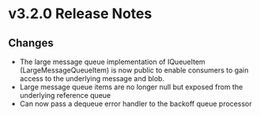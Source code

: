 # v3.2.0 Release Notes

## Changes

* The large message queue implementation of IQueueItem (LargeMessageQueueItem) is now public to enable consumers to gain access to the underlying message and blob.
* Large message queue items are no longer null but exposed from the underlying reference queue
* Can now pass a dequeue error handler to the backoff queue processor